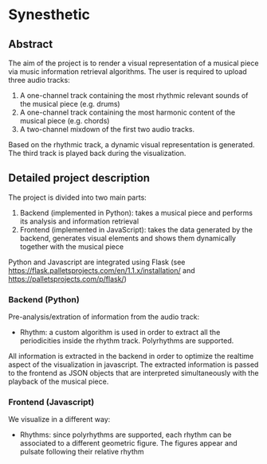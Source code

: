# Synesthetic

## Abstract

The aim of the project is to render a visual representation of a musical piece via music information retrieval algorithms. The user is required to upload three audio tracks:   
1. A one-channel track containing the most rhythmic relevant sounds of the musical piece (e.g. drums)
2. A one-channel track containing the most harmonic content of the musical piece (e.g. chords)
3. A two-channel mixdown of the first two audio tracks.    

Based on the rhythmic track, a dynamic visual representation is generated. The third track is played back during the visualization.

## Detailed project description

The project is divided into two main parts:
1. Backend (implemented in Python): takes a musical piece and performs its analysis and information retrieval
2. Frontend (implemented in JavaScript): takes the data generated by the backend, generates visual elements and shows them dynamically together with the musical piece

Python and Javascript are integrated using Flask (see https://flask.palletsprojects.com/en/1.1.x/installation/ and https://palletsprojects.com/p/flask/)


### Backend (Python)
Pre-analysis/extration of information from the audio track:
* Rhythm: a custom algorithm is used in order to extract all the periodicities inside the rhythm track. Polyrhythms are supported.

All information is extracted in the backend in order to optimize the realtime aspect of the visualization in javascript.
The extracted information is passed to the frontend as JSON objects that are interpreted simultaneously with the playback of the musical piece.


### Frontend (Javascript)
We visualize in a different way:
* Rhythms: since polyrhythms are supported, each rhythm can be associated to a different geometric figure. The figures appear and pulsate following their relative rhythm

